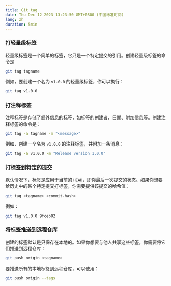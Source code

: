 ```yaml
---
title: Git tag
date: Thu Dec 12 2023 13:23:50 GMT+0800 (中国标准时间)
lang: zh
duration: 5min
---
```


### 打轻量级标签

轻量级标签是一个简单的标签，它只是一个特定提交的引用。创建轻量级标签的命令是

```bash
git tag tagname
```

例如，要创建一个名为 `v1.0.0` 的轻量级标签，你可以执行：

```bash
git tag v1.0.0
```

### 打注释标签

注释标签是存储了额外信息的标签，如标签的创建者、日期、附加信息等。创建注释标签的命令是：

```bash
git tag -a tagname -m "<message>"
```

例如，创建一个名为 `v1.0.0` 的注释标签，并附加一条消息：

```bash
git tag -a v1.0.0 -m "Release version 1.0.0"
```

### 打标签到特定的提交

默认情况下，标签是应用于当前的 `HEAD`，即你最后一次提交的状态。如果你想要给历史中的某个特定提交打标签，你需要提供该提交的哈希值：

```bash
git tag <tagname> <commit-hash>
```

例如：

```bash
git tag v1.0.0 9fceb02
```

### 将标签推送到远程仓库

创建的标签默认是只保存在本地的。如果你想要与他人共享这些标签，你需要将它们推送到远程仓库：


```bash
git push origin <tagname>
```

要推送所有的本地标签到远程仓库，可以使用：

```bash
git push origin --tags
```
